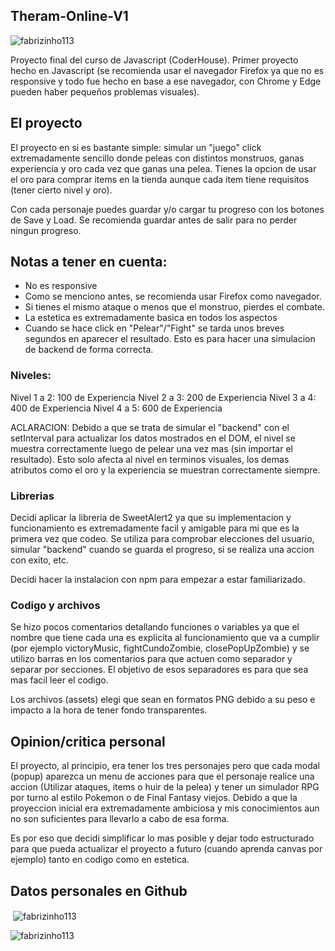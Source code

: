 ## Theram-Online-V1

<p align="left"> <img src="https://komarev.com/ghpvc/?username=fabrizinho113&label=Profile%20views&color=0e75b6&style=flat" alt="fabrizinho113" /> </p>

</p>

Proyecto final del curso de Javascript (CoderHouse). Primer proyecto hecho en Javascript (se recomienda usar el navegador Firefox ya que no es responsive y todo fue hecho
en base a ese navegador, con Chrome y Edge pueden haber pequeños problemas visuales).

## El proyecto

El proyecto en si es bastante simple: simular un "juego" click extremadamente sencillo donde peleas con distintos monstruos, ganas experiencia y oro cada vez que ganas una pelea. Tienes la opcion de usar el oro para comprar items en la tienda aunque cada item tiene requisitos (tener cierto nivel y oro).

Con cada personaje puedes guardar y/o cargar tu progreso con los botones de Save y Load. Se recomienda guardar antes de salir para no perder ningun progreso.

## Notas a tener en cuenta:

- No es responsive
- Como se menciono antes, se recomienda usar Firefox como navegador.
- Si tienes el mismo ataque o menos que el monstruo, pierdes el combate.
- La estetica es extremadamente basica en todos los aspectos
- Cuando se hace click en "Pelear"/"Fight" se tarda unos breves segundos en aparecer el resultado. Esto es para hacer una simulacion de backend de forma correcta.

### Niveles:

Nivel 1 a 2: 100 de Experiencia
Nivel 2 a 3: 200 de Experiencia
Nivel 3 a 4: 400 de Experiencia
Nivel 4 a 5: 600 de Experiencia

ACLARACION: Debido a que se trata de simular el "backend" con el setInterval para actualizar los datos mostrados en el DOM, el nivel se muestra correctamente luego de pelear una vez mas (sin importar el resultado). Esto solo afecta al nivel en terminos visuales, los demas atributos como el oro y la experiencia se muestran correctamente siempre.

### Librerias

Decidi aplicar la libreria de SweetAlert2 ya que su implementacion y funcionamiento es extremadamente facil y amigable para mi que es la primera vez que codeo. Se utiliza para comprobar elecciones del usuario, simular "backend" cuando se guarda el progreso, si se realiza una accion con exito, etc.

Decidi hacer la instalacion con npm para empezar a estar familiarizado.

### Codigo y archivos

Se hizo pocos comentarios detallando funciones o variables ya que el nombre que tiene cada una es explicita al funcionamiento que va a cumplir (por ejemplo victoryMusic, fightCundoZombie, closePopUpZombie) y se utilizo barras en los comentarios para que actuen como separador y separar por secciones. El objetivo de esos separadores es para que sea mas facil leer el codigo.

Los archivos (assets) elegi que sean en formatos PNG debido a su peso e impacto a la hora de tener fondo transparentes.

## Opinion/critica personal

El proyecto, al principio, era tener los tres personajes pero que cada modal (popup) aparezca un menu de acciones para que el personaje realice una accion (Utilizar ataques, items o huir de la pelea) y tener un simulador RPG por turno al estilo Pokemon o de Final Fantasy viejos. Debido a que la proyeccion inicial era extremadamente ambiciosa y mis conocimientos aun no son suficientes para llevarlo a cabo de esa forma.

Es por eso que decidi simplificar lo mas posible y dejar todo estructurado para que pueda actualizar el proyecto a futuro (cuando aprenda canvas por ejemplo) tanto en codigo como en estetica.


## Datos personales en Github

<p>&nbsp;<img align="center" src="https://github-readme-stats.vercel.app/api?username=fabrizinho113&show_icons=true&locale=en" alt="fabrizinho113" /></p>

<p><img align="left" src="https://github-readme-stats.vercel.app/api/top-langs?username=fabrizinho113&show_icons=true&locale=en&layout=compact" alt="fabrizinho113" /></p>
